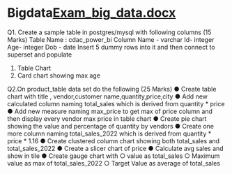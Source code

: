 # Bigdata[Exam_big_data.docx](https://github.com/kaustubhupadhye/Bigdata/files/8946381/Exam_big_data.docx)

Q1. Create a sample table in postgres/mysql with following columns (15 Marks)
Table Name : cdac_power_bi
Column
Name - varchar
Id- integer
Age- integer
Dob - date
Insert 5 dummy rows into it and then connect to superset and populate
1. Table Chart
2. Card chart showing max age

Q2.On product_table data set do the following (25 Marks)
● Create table chart with title , vendor,customer name,quantity,price,city
● Add new calculated column naming total_sales which is derived from quantity * price
● Add new measure naming max_price to get max of price column and then display every
vendor max price in table chart
● Create pie chart showing the value and percentage of quantity by vendors
● Create one more column naming total_sales_2022 which is derived from quantity *
price * 1.16
● Create clustered column chart showing both total_sales and total_sales_2022
● Create a slicer chart of price
● Calculate avg sales and show in tile ● Create gauge chart with
○ value as total_sales
○ Maximum value as max of total_sales_2022
○ Target Value as average of total_sales

